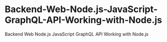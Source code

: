 # Backend-Web-Node.js-JavaScript-GraphQL-API-Working-with-Node.js
Backend Web Node.js JavaScript GraphQL API Working with Node.js
